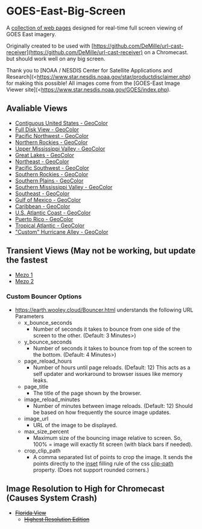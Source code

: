 # GOES-East-Big-Screen
A [collection of web pages](https://earth.wooley.cloud) designed for real-time full screen viewing of GOES East imagery.

Originally created to be used with [https://github.com/DeMille/url-cast-receiver](https://github.com/DeMille/url-cast-receiver) on a Chromecast. but should work well on any big screen.

Thank you to [NOAA / NESDIS Center for Satellite Applications and Research](<https://www.star.nesdis.noaa.gov/star/productdisclaimer.php) for making this possible!
All images come from the [GOES-East Image Viewer site](<https://www.star.nesdis.noaa.gov/GOES/index.php).


## Avaliable Views
* [Contiguous United States - GeoColor](<https://earth.wooley.cloud/Bouncer.html?image_reload_minutes=5&image_url=https://cdn.star.nesdis.noaa.gov/GOES16/ABI/CONUS/GEOCOLOR/5000x3000.jpg&page_title=CONUS View - GOES-East - GeoColor>)
* [Full Disk View - GeoColor](<https://earth.wooley.cloud/Bouncer.html?image_reload_minutes=12&image_url=https://cdn.star.nesdis.noaa.gov/GOES16/ABI/FD/GEOCOLOR/1808x1808.jpg&page_title=East Full Disk View - GOES- - GeoColor>)
* [Pacific Northwest - GeoColor](<https://earth.wooley.cloud/Bouncer.html?image_reload_minutes=5&image_url=https://cdn.star.nesdis.noaa.gov/GOES16/ABI/SECTOR/pnw/GEOCOLOR/1200x1200.jpg&page_title=Pacific Northwest - GOES-East - Sector Views - GeoColor>)
* [Northern Rockies - GeoColor](<https://earth.wooley.cloud/Bouncer.html?image_reload_minutes=5&image_url=https://cdn.star.nesdis.noaa.gov/GOES16/ABI/SECTOR/nr/GEOCOLOR/1200x1200.jpg&page_title=Northern Rockies - GOES-East - Sector Views - GeoColor>)
* [Upper Mississippi Valley - GeoColor](<https://earth.wooley.cloud/Bouncer.html?image_reload_minutes=5&image_url=https://cdn.star.nesdis.noaa.gov/GOES16/ABI/SECTOR/umv/GEOCOLOR/1200x1200.jpg&page_title=Upper Mississippi Valley - GOES-East - Sector Views - GeoColor>)
* [Great Lakes - GeoColor](<https://earth.wooley.cloud/Bouncer.html?image_reload_minutes=5&image_url=https://cdn.star.nesdis.noaa.gov/GOES16/ABI/SECTOR/cgl/GEOCOLOR/1200x1200.jpg&page_title=Great Lakes - GOES-East - Sector Views - GeoColor>)
* [Northeast - GeoColor](<https://earth.wooley.cloud/Bouncer.html?image_reload_minutes=5&image_url=https://cdn.star.nesdis.noaa.gov/GOES16/ABI/SECTOR/ne/GEOCOLOR/1200x1200.jpg&page_title=Northeast - GOES-East - Sector Views - GeoColor>)
* [Pacific Southwest - GeoColor](<https://earth.wooley.cloud/Bouncer.html?image_reload_minutes=5&image_url=https://cdn.star.nesdis.noaa.gov/GOES16/ABI/SECTOR/psw/GEOCOLOR/1200x1200.jpg&page_title=Pacific Southwest - GOES-East - Sector Views - GeoColor>)
* [Southern Rockies - GeoColor](<https://earth.wooley.cloud/Bouncer.html?image_reload_minutes=5&image_url=https://cdn.star.nesdis.noaa.gov/GOES16/ABI/SECTOR/sr/GEOCOLOR/1200x1200.jpg&page_title=Southern Rockies - GOES-East - Sector Views - GeoColor>)
* [Southern Plains - GeoColor](<https://earth.wooley.cloud/Bouncer.html?image_reload_minutes=5&image_url=https://cdn.star.nesdis.noaa.gov/GOES16/ABI/SECTOR/sp/GEOCOLOR/1200x1200.jpg&page_title=Southern Plains - GOES-East - Sector Views - GeoColor>)
* [Southern Mississippi Valley - GeoColor](<https://earth.wooley.cloud/Bouncer.html?image_reload_minutes=5&image_url=https://cdn.star.nesdis.noaa.gov/GOES16/ABI/SECTOR/smv/GEOCOLOR/1200x1200.jpg&page_title=Southern Mississippi Valley - GOES-East - Sector Views - GeoColor>)
* [Southeast - GeoColor](<https://earth.wooley.cloud/Bouncer.html?image_reload_minutes=5&image_url=https://cdn.star.nesdis.noaa.gov/GOES16/ABI/SECTOR/se/GEOCOLOR/1200x1200.jpg&page_title=Southeast - GOES-East - Sector Views - GeoColor>)
* [Gulf of Mexico - GeoColor](<https://earth.wooley.cloud/Bouncer.html?image_reload_minutes=6&image_url=https://cdn.star.nesdis.noaa.gov/GOES16/ABI/SECTOR/gm/GEOCOLOR/2001x2000.jpg&page_title=Gulf of Mexico - GOES-East - Sector Views - GeoColor>)
* [Caribbean - GeoColor](<https://earth.wooley.cloud/Bouncer.html?image_reload_minutes=11&image_url=https://cdn.star.nesdis.noaa.gov/GOES16/ABI/SECTOR/car/GEOCOLOR/4000x4000.jpg&page_title=Caribbean - GOES-East - Sector Views - GeoColor>)
* [U.S. Atlantic Coast - GeoColor](<https://earth.wooley.cloud/Bouncer.html?image_reload_minutes=6&image_url=https://cdn.star.nesdis.noaa.gov/GOES16/ABI/SECTOR/eus/GEOCOLOR/2001x2000.jpg&page_title=U.S. Atlantic Coast - GOES-East - Sector Views - GeoColor>)
* [Puerto Rico - GeoColor](<https://earth.wooley.cloud/Bouncer.html?image_reload_minutes=6&image_url=https://cdn.star.nesdis.noaa.gov/GOES16/ABI/SECTOR/pr/GEOCOLOR/latest.jpg&page_title=Puerto Rico - GOES-East - Sector Views - GeoColor>)
* [Tropical Atlantic - GeoColor](<https://earth.wooley.cloud/Bouncer.html?image_reload_minutes=25&image_url=https://cdn.star.nesdis.noaa.gov/GOES16/ABI/SECTOR/taw/GEOCOLOR/3600x2160.jpg&page_title=Tropical Atlantic - GOES-East - Sector Views - wide view - GeoColor>)
* ["Custom" Hurricane Alley - GeoColor](<https://earth.wooley.cloud/Bouncer.html?crop_clip_path=4.9%%206.0%%2053.2%%2019.5%&image_reload_minutes=11&image_url=https://cdn.star.nesdis.noaa.gov/GOES16/ABI/FD/GEOCOLOR/1808x1808.jpg&page_title="Custom" Hurricane Alley - GeoColor>)

## Transient Views (May not be working, but update the fastest
* [Mezo 1](<https://earth.wooley.cloud/Bouncer.html?image_reload_minutes=1&image_url=https://cdn.star.nesdis.noaa.gov/GOES16/ABI/MESO/M1/DayLandCloud/latest.jpg&page_title=Mezo View 1&image_reload_minutes=2>)
* [Mezo 2](<https://earth.wooley.cloud/Bouncer.html?image_reload_minutes=1&image_url=https://cdn.star.nesdis.noaa.gov/GOES16/ABI/MESO/M2/DayLandCloud/latest.jpg&page_title=Mezo View 2&image_reload_minutes=2>)

### Custom Bouncer Options
* https://earth.wooley.cloud/Bouncer.html understands the following URL Parameters
  * x_bounce_seconds
    * Number of seconds it takes to bounce from one side of the screen to the other. (Default: 3 Minutes>)
  * y_bounce_seconds
    * Number of seconds it takes to bounce from top of the screen to the bottom. (Default: 4 Minutes>)
  * page_reload_hours
    * Number of hours until page reloads. (Default: 12) This acts as a self updater and workaround to browser issues like memory leaks.
  * page_title
    * The title of the page shown by the browser.
  * image_reload_minutes
    * Number of minutes between image reloads. (Default: 12) Should be based on how frequently the source image updates.
  * image_url
    * URL of the image to be displayed.
  * max_size_percent
    * Maximum size of the bouncing image relative to screen. So, 100% = image will exactly fit screen (with black bars if needed).
  * crop_clip_path
    * A comma separated list of points to crop the image. It sends the points directly to the [inset](https://developer.mozilla.org/en-US/docs/Web/CSS/basic-shape#inset()) filling rule of the css [clip-path](https://developer.mozilla.org/en-US/docs/Web/CSS/clip-path) property. (Does not support rounded corners.)

## Image Resolution to High for Chromecast (Causes System Crash)
* ~~[Florida View](<Florida.html>)~~
  * ~~[Highest Resolution Edition](<Florida-Hi-res.html>)~~